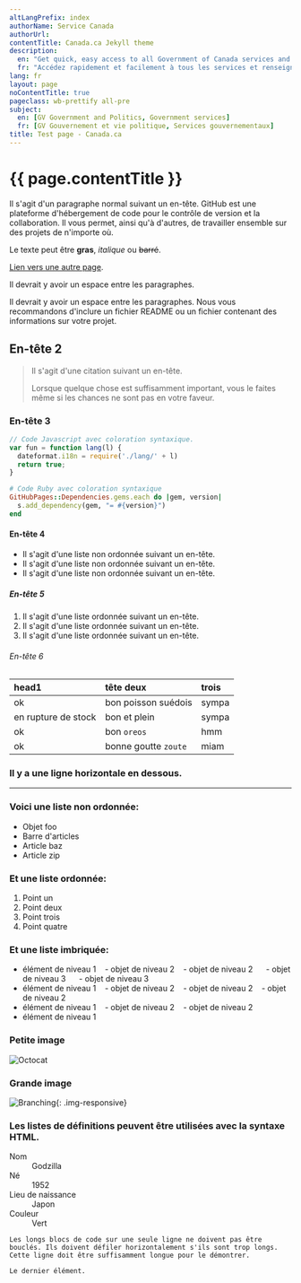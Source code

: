 ```yaml
---
altLangPrefix: index
authorName: Service Canada
authorUrl: 
contentTitle: Canada.ca Jekyll theme
description:
  en: "Get quick, easy access to all Government of Canada services and information."
  fr: "Accédez rapidement et facilement à tous les services et renseignements du gouvernement du Canada."
lang: fr
layout: page
noContentTitle: true
pageclass: wb-prettify all-pre
subject:
  en: [GV Government and Politics, Government services]
  fr: [GV Gouvernement et vie politique, Services gouvernementaux]
title: Test page - Canada.ca
---
```


# {{ page.contentTitle }}

Il s'agit d'un paragraphe normal suivant un en-tête. GitHub est une plateforme d'hébergement de code pour le contrôle de version et la collaboration. Il vous permet, ainsi qu'à d'autres, de travailler ensemble sur des projets de n'importe où.

Le texte peut être **gras**, _italique_ ou ~~barré~~.

[Lien vers une autre page](./autre-page.html).

Il devrait y avoir un espace entre les paragraphes.

Il devrait y avoir un espace entre les paragraphes. Nous vous recommandons d'inclure un fichier README ou un fichier contenant des informations sur votre projet.

## En-tête 2

> Il s'agit d'une citation suivant un en-tête.
>
> Lorsque quelque chose est suffisamment important, vous le faites même si les chances ne sont pas en votre faveur.

### En-tête 3

```js 
// Code Javascript avec coloration syntaxique.
var fun = function lang(l) {
  dateformat.i18n = require('./lang/' + l)
  return true;
}
```

```ruby 
# Code Ruby avec coloration syntaxique
GitHubPages::Dependencies.gems.each do |gem, version|
  s.add_dependency(gem, "= #{version}")
end
```

#### En-tête 4

* Il s'agit d'une liste non ordonnée suivant un en-tête.
* Il s'agit d'une liste non ordonnée suivant un en-tête.
* Il s'agit d'une liste non ordonnée suivant un en-tête.

##### En-tête 5

1. Il s'agit d'une liste ordonnée suivant un en-tête.
2. Il s'agit d'une liste ordonnée suivant un en-tête.
3. Il s'agit d'une liste ordonnée suivant un en-tête.

###### En-tête 6

| head1           | tête deux         | trois |
|:----------------|:------------------|:------|
| ok            | bon poisson suédois | sympa |
| en rupture de stock | bon et plein  | sympa |
| ok              | bon `oreos`       | hmm   |
| ok           | bonne goutte `zoute` | miam  |

### Il y a une ligne horizontale en dessous.

* * *

### Voici une liste non ordonnée:

* Objet foo
* Barre d'articles
* Article baz
* Article zip

### Et une liste ordonnée:

1. Point un
1. Point deux
1. Point trois
1. Point quatre

### Et une liste imbriquée:

- élément de niveau 1
   - objet de niveau 2
   - objet de niveau 2
     - objet de niveau 3
     - objet de niveau 3
- élément de niveau 1
   - objet de niveau 2
   - objet de niveau 2
   - objet de niveau 2
- élément de niveau 1
   - objet de niveau 2
   - objet de niveau 2
- élément de niveau 1

### Petite image

![Octocat](https://github.githubassets.com/images/icons/emoji/octocat.png)

### Grande image

![Branching](https://guides.github.com/activities/hello-world/branching.png){: .img-responsive}


### Les listes de définitions peuvent être utilisées avec la syntaxe HTML.

<dl>
<dt>Nom</dt>
<dd>Godzilla</dd>
<dt>Né</dt>
<dd>1952</dd>
<dt>Lieu de naissance</dt>
<dd>Japon</dd>
<dt>Couleur</dt>
<dd>Vert</dd>
</dl>

```
Les longs blocs de code sur une seule ligne ne doivent pas être bouclés. Ils doivent défiler horizontalement s'ils sont trop longs. Cette ligne doit être suffisamment longue pour le démontrer.
```

```
Le dernier élément.
```